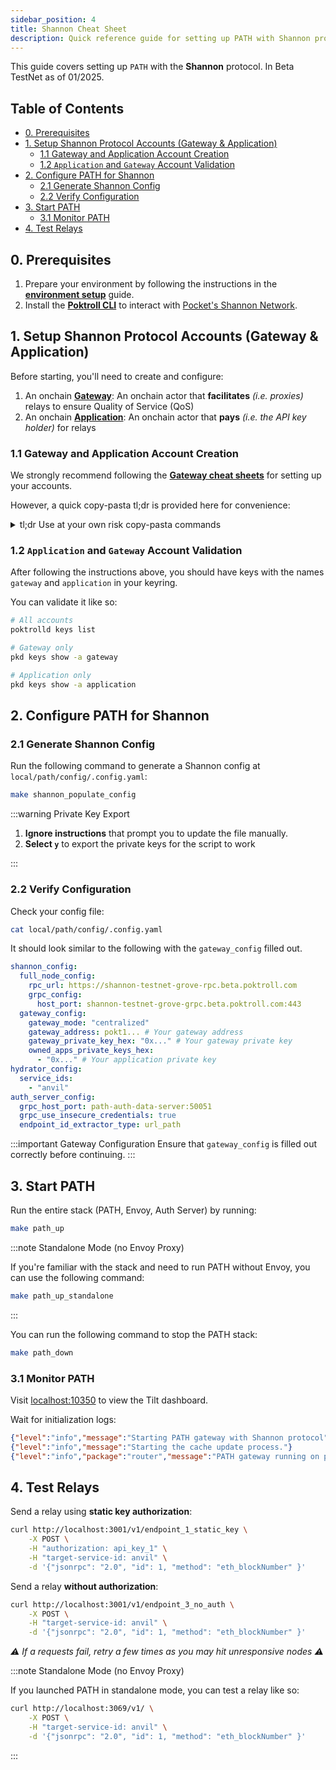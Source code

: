 ```yaml
---
sidebar_position: 4
title: Shannon Cheat Sheet
description: Quick reference guide for setting up PATH with Shannon protocol
---
```


This guide covers setting up `PATH` with the **Shannon** protocol. In Beta TestNet as of 01/2025.

## Table of Contents <!-- omit in toc -->

- [0. Prerequisites](#0-prerequisites)
- [1. Setup Shannon Protocol Accounts (Gateway \& Application)](#1-setup-shannon-protocol-accounts-gateway--application)
  - [1.1 Gateway and Application Account Creation](#11-gateway-and-application-account-creation)
  - [1.2 `Application` and `Gateway` Account Validation](#12-application-and-gateway-account-validation)
- [2. Configure PATH for Shannon](#2-configure-path-for-shannon)
  - [2.1 Generate Shannon Config](#21-generate-shannon-config)
  - [2.2 Verify Configuration](#22-verify-configuration)
- [3. Start PATH](#3-start-path)
  - [3.1 Monitor PATH](#31-monitor-path)
- [4. Test Relays](#4-test-relays)

## 0. Prerequisites

1. Prepare your environment by following the instructions in the [**environment setup**](./env_setup.md) guide.
2. Install the [**Poktroll CLI**](https://dev.poktroll.com/operate/user_guide/poktrolld_cli) to interact with [Pocket's Shannon Network](https://dev.poktroll.com).

## 1. Setup Shannon Protocol Accounts (Gateway & Application)

Before starting, you'll need to create and configure:

1. An onchain [**Gateway**](https://docs.pokt.network/pokt-protocol/the-shannon-upgrade/shannon-actors/gateways): An onchain actor that **facilitates** _(i.e. proxies)_ relays to ensure Quality of Service (QoS)
2. An onchain [**Application**](https://docs.pokt.network/pokt-protocol/the-shannon-upgrade/shannon-actors/sovereign-applications): An onchain actor that **pays** _(i.e. the API key holder)_ for relays

### 1.1 Gateway and Application Account Creation

We strongly recommend following the [**Gateway cheat sheets**](https://dev.poktroll.com/operate/quickstart/gateway_cheatsheet) for setting up your accounts.

However, a quick copy-pasta tl;dr is provided here for convenience:

<details>

 <summary>tl;dr Use at your own risk copy-pasta commands</summary>

**Prepare a gateway stake config:**

```bash
cat <<EOF >>/tmp/stake_gateway_config.yaml
stake_amount: 1000000upokt
EOF
```

**Prepare an application stake config:**

```bash
cat <<EOF > /tmp/stake_app_config.yaml
stake_amount: 100000000upokt
service_ids:
- "F00C"
EOF
```

**Create gateway and application accounts in your keyring**

```bash
pkd keys add gateway
pkd keys add application
```

Fund the accounts by visiting the tools & faucets [here](https://dev.poktroll.com/explore/tools).

For **Grove employees only**, you can manually fund the accounts:

```bash
pkd_beta_tx tx bank send faucet_beta $(pkd keys show -a application) 6900000000042upokt
pkd_beta_tx tx bank send faucet_beta $(pkd keys show -a gateway) 6900000000042upokt
```

**Stake the gateway:**

```bash
poktrolld tx gateway stake-gateway \
 --config=/tmp/stake_gateway_config.yaml \
 --from=gateway --gas=auto --gas-prices=1upokt --gas-adjustment=1.5 --chain-id=pocket-beta \
 --node=https://shannon-testnet-grove-rpc.beta.poktroll.com \
 --yes
```

**Stake the application:**

```bash
poktrolld tx application stake-application \
 --config=/tmp/stake_app_config.yaml \
 --from=application --gas=auto --gas-prices=1upokt --gas-adjustment=1.5 --chain-id=pocket-beta \
 --node=https://shannon-testnet-grove-rpc.beta.poktroll.com \
 --yes
```

**Delegate from the application to the gateway:**

```bash
poktrolld tx application delegate-to-gateway $(poktrolld keys show -a gateway) \
 --from=application --gas=auto --gas-prices=1upokt --gas-adjustment=1.5 --chain-id=pocket-beta \
 --node=https://shannon-testnet-grove-rpc.beta.poktroll.com \
 --yes
```

</details>

### 1.2 `Application` and `Gateway` Account Validation

After following the instructions above, you should have keys with the names `gateway` and `application` in your keyring.

You can validate it like so:

```bash
# All accounts
poktrolld keys list

# Gateway only
pkd keys show -a gateway

# Application only
pkd keys show -a application
```

## 2. Configure PATH for Shannon

### 2.1 Generate Shannon Config

Run the following command to generate a Shannon config at `local/path/config/.config.yaml`:

```bash
make shannon_populate_config
```

:::warning Private Key Export

1. **Ignore instructions** that prompt you to update the file manually.
2. **Select `y`** to export the private keys for the script to work

:::

### 2.2 Verify Configuration

Check your config file:

```bash
cat local/path/config/.config.yaml
```

It should look similar to the following with the `gateway_config` filled out.

```yaml
shannon_config:
  full_node_config:
    rpc_url: https://shannon-testnet-grove-rpc.beta.poktroll.com
    grpc_config:
      host_port: shannon-testnet-grove-grpc.beta.poktroll.com:443
  gateway_config:
    gateway_mode: "centralized"
    gateway_address: pokt1... # Your gateway address
    gateway_private_key_hex: "0x..." # Your gateway private key
    owned_apps_private_keys_hex:
      - "0x..." # Your application private key
hydrator_config:
  service_ids:
    - "anvil"
auth_server_config:
  grpc_host_port: path-auth-data-server:50051
  grpc_use_insecure_credentials: true
  endpoint_id_extractor_type: url_path
```

:::important Gateway Configuration
Ensure that `gateway_config` is filled out correctly before continuing.
:::

## 3. Start PATH

Run the entire stack (PATH, Envoy, Auth Server) by running:

```bash
make path_up
```

:::note Standalone Mode (no Envoy Proxy)

If you're familiar with the stack and need to run PATH without Envoy, you can use the following command:

```bash
make path_up_standalone
```

:::

You can run the following command to stop the PATH stack:

```bash
make path_down
```

### 3.1 Monitor PATH

Visit [localhost:10350](<http://localhost:10350/r/(all)/overview>) to view the Tilt dashboard.

Wait for initialization logs:

```json
{"level":"info","message":"Starting PATH gateway with Shannon protocol"}
{"level":"info","message":"Starting the cache update process."}
{"level":"info","package":"router","message":"PATH gateway running on port 3069"}
```

## 4. Test Relays

Send a relay using **static key authorization**:

```bash
curl http://localhost:3001/v1/endpoint_1_static_key \
    -X POST \
    -H "authorization: api_key_1" \
    -H "target-service-id: anvil" \
    -d '{"jsonrpc": "2.0", "id": 1, "method": "eth_blockNumber" }'
```

Send a relay **without authorization**:

```bash
curl http://localhost:3001/v1/endpoint_3_no_auth \
    -X POST \
    -H "target-service-id: anvil" \
    -d '{"jsonrpc": "2.0", "id": 1, "method": "eth_blockNumber" }'
```

_⚠️ If a requests fail, retry a few times as you may hit unresponsive nodes ⚠️_

:::note Standalone Mode (no Envoy Proxy)

If you launched PATH in standalone mode, you can test a relay like so:

```bash
curl http://localhost:3069/v1/ \
    -X POST \
    -H "target-service-id: anvil" \
    -d '{"jsonrpc": "2.0", "id": 1, "method": "eth_blockNumber" }'
```

:::
